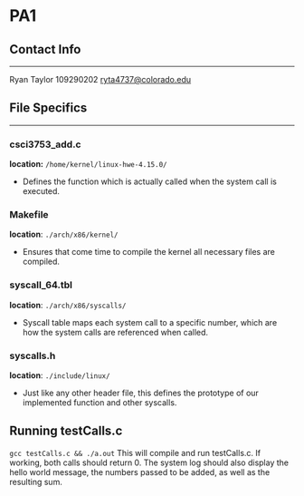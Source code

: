 # PA1

## Contact Info
-------------------
Ryan Taylor
109290202
ryta4737@colorado.edu

## File Specifics
-------------------
### csci3753_add.c
**location:** `/home/kernel/linux-hwe-4.15.0/`
- Defines the function which is actually called when the system call is executed.

### Makefile
**location**: `./arch/x86/kernel/`
- Ensures that come time to compile the kernel all necessary files are compiled. 

### syscall_64.tbl
**location**: `./arch/x86/syscalls/`
- Syscall table maps each system call to a specific number, which are how the system calls are referenced when called.

### syscalls.h
**location**: `./include/linux/`
- Just like any other header file, this defines the prototype of our implemented function and other syscalls.

## Running testCalls.c
`gcc testCalls.c && ./a.out`
This will compile and run testCalls.c. If working, both calls should return 0. The system log should also display the hello world message, the numbers passed to be added, as well as the resulting sum.
